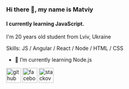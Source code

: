 ### Hi there 👋, my name is Matviy
#### I currently learning JavaScript. 
I'm 20 years old student from Lviv, Ukraine

Skills:  JS / Angular / React / Node / HTML / CSS

- 🌱 I’m currently learning Node.js 

[<img src='https://cdn.jsdelivr.net/npm/simple-icons@3.0.1/icons/github.svg' alt='github' height='40'>](https://github.com/CentralMatthew)  [<img src='https://cdn.jsdelivr.net/npm/simple-icons@3.0.1/icons/facebook.svg' alt='facebook' height='40'>](https://www.facebook.com/https://www.facebook.com/profile.php?id=100029897212040)  [<img src='https://cdn.jsdelivr.net/npm/simple-icons@3.0.1/icons/stackoverflow.svg' alt='stackoverflow' height='40'>](https://stackoverflow.com/users/https://stackoverflow.com/users/16379165/matviy)  

